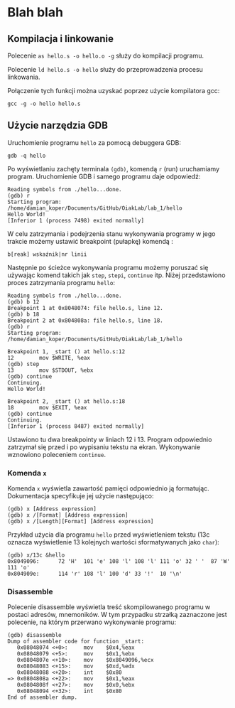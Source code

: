# Blah blah

## Kompilacja i linkowanie
Polecenie `as hello.s -o hello.o -g` służy do kompilacji programu.

Polecenie `ld hello.s -o hello` służy do przeprowadzenia procesu linkowania.

Połączenie tych funkcji można uzyskać poprzez użycie kompilatora gcc:
```
gcc -g -o hello hello.s
```

## Użycie narzędzia GDB
Uruchomienie programu `hello` za pomocą debuggera GDB:
```
gdb -q hello
```
Po wyświetlaniu zachęty terminala `(gdb)`, komendą `r` (run) uruchamiamy program. Uruchomienie GDB i samego programu daje odpowiedź:
```
Reading symbols from ./hello...done.
(gdb) r
Starting program: /home/damian_koper/Documents/GitHub/OiakLab/lab_1/hello 
Hello World!
[Inferior 1 (process 7498) exited normally]
```
W celu zatrzymania i podejrzenia stanu wykonywania programy w jego trakcie możemy ustawić breakpoint (pułapkę) komendą :
```
b[reak] wskaźnik|nr linii
```
Następnie po ścieżce wykonywania programu możemy poruszać się używając komend takich jak `step`, `stepi`, `continue` itp.
Niżej przedstawiono proces zatrzymania programu `hello`:
```
Reading symbols from ./hello...done.
(gdb) b 12
Breakpoint 1 at 0x8048074: file hello.s, line 12.
(gdb) b 18
Breakpoint 2 at 0x804808a: file hello.s, line 18.
(gdb) r
Starting program: /home/damian_koper/Documents/GitHub/OiakLab/lab_1/hello 

Breakpoint 1, _start () at hello.s:12
12        mov $WRITE, %eax 
(gdb) step
13        mov $STDOUT, %ebx
(gdb) continue
Continuing.
Hello World!

Breakpoint 2, _start () at hello.s:18
18        mov $EXIT, %eax
(gdb) continue
Continuing.
[Inferior 1 (process 8487) exited normally]
```

Ustawiono tu dwa breakpointy w liniach 12 i 13. Program odpowiednio zatrzymał się przed i po wypisaniu tekstu na ekran. Wykonywanie wznowiono poleceniem `continue`.

### Komenda `x`
Komenda `x` wyświetla zawartość pamięci odpowiednio ją formatując. Dokumentacja specyfikuje jej użycie następująco:
```
(gdb) x [Address expression]
(gdb) x /[Format] [Address expression]
(gdb) x /[Length][Format] [Address expression]
```
Przykład użycia dla programu `hello` przed wyświetleniem tekstu (13c oznacza wyświetlenie 13 kolejnych wartości sformatywanych jako `char`):
```
(gdb) x/13c &hello
0x8049096:      72 'H'  101 'e' 108 'l' 108 'l' 111 'o' 32 ' '  87 'W'  111 'o'
0x804909e:      114 'r' 108 'l' 100 'd' 33 '!'  10 '\n'
```
### Disassemble
Polecenie disassemble wyświetla treść skompilowanego programu w postaci adresów, mnemoników. W tym przypadku strzałką zaznaczone jest polecenie, na którym przerwano wykonywanie programu:
```
(gdb) disassemble
Dump of assembler code for function _start:
   0x08048074 <+0>:     mov    $0x4,%eax
   0x08048079 <+5>:     mov    $0x1,%ebx
   0x0804807e <+10>:    mov    $0x8049096,%ecx
   0x08048083 <+15>:    mov    $0xd,%edx
   0x08048088 <+20>:    int    $0x80
=> 0x0804808a <+22>:    mov    $0x1,%eax
   0x0804808f <+27>:    mov    $0x0,%ebx
   0x08048094 <+32>:    int    $0x80
End of assembler dump.
```